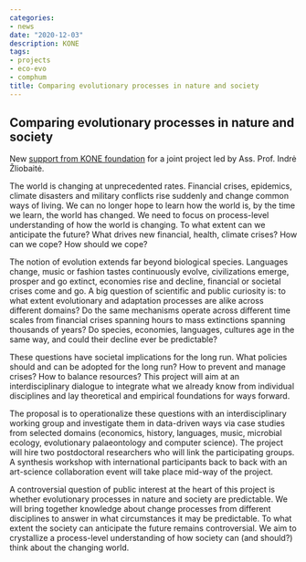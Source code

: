 ```yaml
---
categories:
- news
date: "2020-12-03"
description: KONE
tags:
- projects
- eco-evo
- comphum
title: Comparing evolutionary processes in nature and society
---
```




## Comparing evolutionary processes in nature and society

New [support from KONE foundation](https://koneensaatio.fi/apurahat/tuetut/2020-2/yleinen-apurahahaku-tieteen-arvioijaprofiilit-3-12-2020/?panel) for a joint project led by Ass. Prof. Indrė Žliobaitė.

The world is changing at unprecedented rates. Financial crises, epidemics, climate disasters and military conflicts rise suddenly and change common ways of living. We can no longer hope to learn how the world is, by the time we learn, the world has changed. We need to focus on process-level understanding of how the world is changing. To what extent can we anticipate the future? What drives new financial, health, climate crises? How can we cope? How should we cope?

The notion of evolution extends far beyond biological species. Languages change, music or fashion tastes continuously evolve, civilizations emerge, prosper and go extinct, economies rise and decline, financial or societal crises come and go. A big question of scientific and public curiosity is: to what extent evolutionary and adaptation processes are alike across different domains? Do the same mechanisms operate across different time scales from financial crises spanning hours to mass extinctions spanning thousands of years? Do species, economies, languages, cultures age in the same way, and could their decline ever be predictable?

These questions have societal implications for the long run. What policies should and can be adopted for the long run? How to prevent and manage crises? How to balance resources? This project will aim at an interdisciplinary dialogue to integrate what we already know from individual disciplines and lay theoretical and empirical foundations for ways forward.

The proposal is to operationalize these questions with an interdisciplinary working group and investigate them in data-driven ways via case studies from selected domains (economics, history, languages, music, microbial ecology, evolutionary palaeontology and computer science). The project will hire two postdoctoral researchers who will link the participating groups. A synthesis workshop with international participants back to back with an art-science collaboration event will take place mid-way of the project.

A controversial question of public interest at the heart of this project is whether evolutionary processes in nature and society are predictable. We will bring together knowledge about change processes from different disciplines to answer in what circumstances it may be predictable. To what extent the society can anticipate the future remains controversial. We aim to crystallize a process-level understanding of how society can (and should?) think about the changing world.


